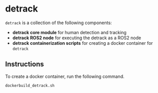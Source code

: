 # detrack

``detrack`` is a collection of the following components:

- **detrack core module** for human detection and tracking
- **detrack ROS2 node** for executing the detrack as a ROS2 node
- **detrack containerization scripts** for creating a docker container for ```detrack```

## Instructions

To create a docker container, run the following command.

```
dockerbuild_detrack.sh
```